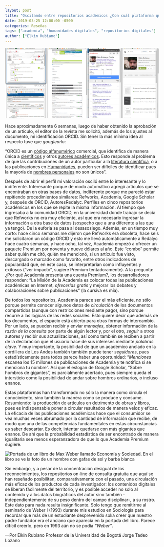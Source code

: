 ```yaml
---
layout: post
title: "Oscilando entre repositorios académicos ¿Con cuál plataforma quedarse?"
date: 2019-03-25 12:00:00 -0500
categories: Reseñas
tags: ["academia", "humanidades digitales", "repositorios digitales"]
author: ["Elkin Rubiano"]
---
```


![Montaje con varios pantallazos de las interfaces de repositorios digitales académicos](/assets/blog/repos.jpg)

Hace aproximadamente 6 semanas, luego de haber obtenido la aprobación de un artículo, el editor de la revista me solicitó, además de los ajustes al documento, mi identificación ORCID. Sin tener la más mínima idea al respecto tuve que *googlearlo*:

“ORCID es un [código alfanumérico](https://es.wikipedia.org/wiki/C%C3%B3digo_alfanum%C3%A9rico) comercial, que identifica de manera única a [científicos](https:image//es.wikipedia.org/wiki/Cient%C3%ADfico) y otros [autores académicos](https://es.wikipedia.org/w/index.php?title=Autor%C3%ADa_acad%C3%A9mica&amp;action=edit&amp;redlink=1). Esto responde al problema de que las contribuciones de un autor particular a la [literatura científica](https://es.wikipedia.org/wiki/Publicaci%C3%B3n_cient%C3%ADfica), o a las publicaciones en [Humanidades](https://es.wikipedia.org/wiki/Humanidades), pueden ser difíciles de identificar pues la mayoría de [nombres personales](https://es.wikipedia.org/wiki/Antrop%C3%B3nimo) no son únicos”.

Después de abrir el perfil mi valoración osciló entre lo interesante y lo indiferente. Interesante porque de modo automático agregó artículos que se encontraban en otras bases de datos, indiferente porque me pareció estar repitiendo procedimientos similares: Refworks, Academia, Google Scholar y, después de ORCID, AutoresRedalyc. Perfiles en cinco repositorios académicos en los que se repite la misma información. Al tiempo que ingresaba a la comunidad ORCID, en la universidad donde trabajo se decía que Refworks no era muy eficiente, así que era necesario ingresar la información a otra base de datos (sospecho que a una diferente a las que ya tengo). De la euforia se pasa al desasosiego. Además, en un tiempo muy corto: hace cinco semanas me dijeron que Refworks era obsoleta, hace seis me solicitaron un código ORCID y esto me llevó automáticamente a Redalyc hace cuatro semanas, y hace ocho, tal vez, Academia empezó a ofrecer un paquete Premium por noventa y nueve dólares  al año. Este “combo” permite saber quién me citó, quién me mencionó, si un artículo fue visto, descargado o marcado como favorito, entre otros indicadores de popularidad que, en este caso, se interpretarían como influyentes y exitosos (“ver impacto”, sugiere Premium tentadoramente). A la pregunta: ¿Por qué Academia presenta una cuenta Premium?, los desarrolladores responden: “La Misión de la Academia es colocar todas las publicaciones académicas en Internet, *ofrecerlas gratis* y mejorar los debates y colaboraciones sobre publicaciones” (la cursiva es mía).

De todos los repositorios, Academia parece ser el más eficiente, no sólo porque permite conocer algunos datos de *circulación* de los documentos compartidos (aunque con restricciones mediante pago), sino porque recurre a las lógicas de las redes sociales. Esto quiere decir que además de los documentos, el espacio está abierto para otras formas de intercambio. Por un lado, se pueden recibir y enviar *mensajes*, obtener información de la *razón de la consulta* por parte de algún lector y, por el otro, *seguir* a otros autores y recibir sus actualizaciones, así como también se reciben a partir de la declaración que el usuario hace de sus intereses mediante *palabras clave*. Y muy importante, la posibilidad de que un académico anclado en la cordillera de Los Andes también también puede tener *seguidores*, pues estadísticamente para todos parece haber una oportunidad: “*Menciones* escanea los 15 millones de publicaciones de Academia y te notifica si se menciona tu nombre”. Así que el eslogan de Google Scholar, “Sobre hombros de gigantes”, es parcialmente acertado, pues siempre queda el intersticio como la posibilidad de andar sobre hombros ordinarios, o incluso enanos.

Estas plataformas han transformado no sólo la manera como circula el conocimiento, sino también la manera como se produce y consume. Resumiendo: la producción de artículos en detrimento de obras y libros, pues es indispensable poner a circular resultados de manera veloz y eficaz. La eficacia de las publicaciones académicas hace que el consumidor se vea muchas veces abrumado por la cantidad de información que recibe, de modo que una de las competencias fundamentales en estas circunstancias es saber descartar. Es decir, intentar quedarse con más gigantes que enanos. De ahí que la probabilidad estadística de ser encontrado de manera igualitaria sea menos esperanzadora de que lo que Academia Premium sugiere.

![Portada de un libro de Max Weber llamado Economía y Sociedad. En el libro se ve la foto de un hombre con gafas de sol y barba blanca](/assets/blog/weber.jpg)

Sin embargo, y a pesar de la concentración desigual de los reconocimientos, los repositorios on-line de consulta gratuita que aquí se han reseñado posibilitan, comparativamente con el pasado, una circulación más eficaz de los productos de cada investigador: los contenidos digitales se liberan fácilmente del territorio, y es posible acceder no solo al contenido y a los datos biográficos del autor sino también -independientemente de su peso dentro del campo disciplinar-, a su rostro. Este dato para nada resulta insignificante. Solo tengo que remitirme al seminario de Weber I (1993) durante mis estudios en Sociología para recordar que más de un estudiante desprevenido solía creer que nuestro padre fundador era el anciano que aparecía en la portada del libro. Parece difícil creerlo, pero en 1993 aún no se podía *“Weber”*.

—Por Elkin Rubiano
Profesor de la Universidad de Bogotá Jorge Tadeo Lozano